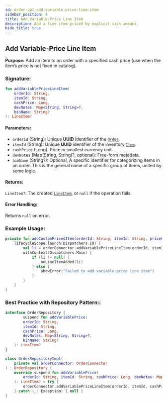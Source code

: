 ```yaml
---
id: order-api-add-variable-price-line-item
sidebar_position: 4
title: Add Variable-Price Line Item
description: Add a line item priced by explicit cash amount.
hide_title: true
---
```


## Add Variable-Price Line Item

**Purpose:** Add an item to an order with a specified cash price (use when the item’s price is not fixed in catalog).

### Signature:

```kotlin
fun addVariablePriceLineItem(
    orderId: String,
    itemId: String,
    cashPrice: Long,
    devNotes: Map<String, String>?,
    binName: String?
): LineItem?
```

#### Parameters:
- `orderId` (String): Unique **UUID** identifier of the [`Order`](../models/models-order#order).
- `itemId` (String): Unique **UUID** identifier of the inventory [`Item`](../models/models-inventory#item).
- `cashPrice` (Long): Price in smallest currency unit.
- `devNotes` (Map(String, String)?, optional): Free-form metadata.
- `binName` (String?): Optional, A specific identifier for categorizing items in an order. This is the general name of a specific group of items, united by some logic.

#### Returns:
`LineItem?`: The created [`LineItem`](../models/models-order#lineitem), or `null` if the operation fails.

#### Error Handling:
Returns `null` on error.

### Example Usage:
```kotlin
private fun addCustomPricedItem(orderId: String, itemId: String, priceCents: Long) {
    lifecycleScope.launch(Dispatchers.IO) {
        val li = orderConnector.addVariablePriceLineItem(orderId, itemId, priceCents, null, null)
        withContext(Dispatchers.Main) {
            if (li != null) {
                onLineItemAdded(li)
            } else {
                showError("Failed to add variable-price line item")
            }
        }
    }
}
```

### Best Practice with Repository Pattern::
```kotlin
interface OrderRepository {
        suspend fun addVariablePrice(
        orderId: String,
        itemId: String,
        cashPrice: Long,
        devNotes: Map<String, String>?,
        binName: String?
    ): LineItem?
}

class OrderRepositoryImpl(
    private val orderConnector: OrderConnector
) : OrderRepository {
    override suspend fun addVariablePrice(
        orderId: String, itemId: String, cashPrice: Long, devNotes: Map<String, String>?, binName: String?
    ): LineItem? = try {
        orderConnector.addVariablePriceLineItem(orderId, itemId, cashPrice, devNotes, binName)
    } catch (_: Exception) { null }
}
```